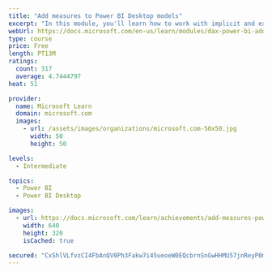 ```yaml
---
title: "Add measures to Power BI Desktop models"
excerpt: "In this module, you'll learn how to work with implicit and explicit measures. You'll start by creating simple measures, which summarize a single column or table. Then, you'll create more detailed measures based on other measures in the model. Additionally, you'll learn about the similarities of, and differences between, a calculated column and a measure."
webUrl: https://docs.microsoft.com/en-us/learn/modules/dax-power-bi-add-measures/
type: course
price: Free
length: PT13M
ratings:
  count: 317
  average: 4.7444797
heat: 51

provider:
  name: Microsoft Learn
  domain: microsoft.com
  images:
    - url: /assets/images/organizations/microsoft.com-50x50.jpg
      width: 50
      height: 50

levels:
  - Intermediate

topics:
  - Power BI
  - Power BI Desktop

images:
  - url: https://docs.microsoft.com/learn/achievements/add-measures-power-bi-desktop-social.png
    width: 640
    height: 320
    isCached: true

secured: "CxShlVLfvzCI4FbAnQV0Ph3Fakw7i45ueoeW0EQcbrnSnGwHHMU57jnReyP0mzP3TlEJves7ZR1q/GE6k2oSNdkVNZYx+sA6JAqUutUMdsJCwmSpuFfBifoyS05YKZ+PkCUFmdTM4RgMDjkpuIlU4Sd1jJ1BQ+WpT5SbYJJM7U/6c1Mzsv7NkYYNYsOq9khZlnt8zCQzKadivddZVCTi/TcI6Ey7sXCu+b6ahkfQNwIBq/T7UwXQRbsYy4ExvSmNaGllamFM9hNPkwEYmQbxNM+Y88B81J6Ssp6BhXEJi8NOvXZS8yWbibDZusAiKuxx6Q0k7dYQMlWbPVo1SSlxRHYfDj3df0w55QAxba7IQQI3spCk+kR7Oe3SY62Dib5rK7JYRZT6PH9LXl/ZNlL3MxoM4UH/U4QOys+tJ1vRBQ0=;xgWPJPNIZPyOklcH1vSXYg=="
---
```


